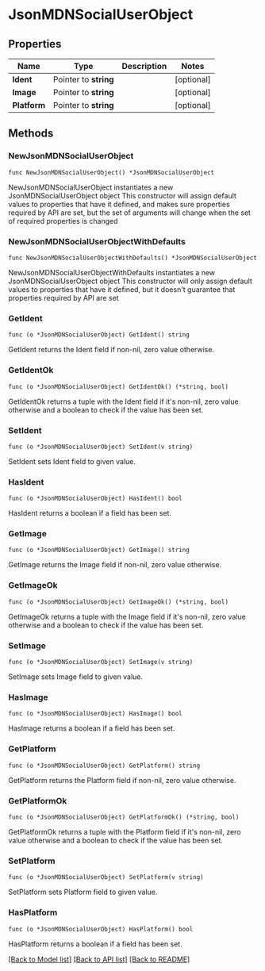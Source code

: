 # JsonMDNSocialUserObject

## Properties

Name | Type | Description | Notes
------------ | ------------- | ------------- | -------------
**Ident** | Pointer to **string** |  | [optional] 
**Image** | Pointer to **string** |  | [optional] 
**Platform** | Pointer to **string** |  | [optional] 

## Methods

### NewJsonMDNSocialUserObject

`func NewJsonMDNSocialUserObject() *JsonMDNSocialUserObject`

NewJsonMDNSocialUserObject instantiates a new JsonMDNSocialUserObject object
This constructor will assign default values to properties that have it defined,
and makes sure properties required by API are set, but the set of arguments
will change when the set of required properties is changed

### NewJsonMDNSocialUserObjectWithDefaults

`func NewJsonMDNSocialUserObjectWithDefaults() *JsonMDNSocialUserObject`

NewJsonMDNSocialUserObjectWithDefaults instantiates a new JsonMDNSocialUserObject object
This constructor will only assign default values to properties that have it defined,
but it doesn't guarantee that properties required by API are set

### GetIdent

`func (o *JsonMDNSocialUserObject) GetIdent() string`

GetIdent returns the Ident field if non-nil, zero value otherwise.

### GetIdentOk

`func (o *JsonMDNSocialUserObject) GetIdentOk() (*string, bool)`

GetIdentOk returns a tuple with the Ident field if it's non-nil, zero value otherwise
and a boolean to check if the value has been set.

### SetIdent

`func (o *JsonMDNSocialUserObject) SetIdent(v string)`

SetIdent sets Ident field to given value.

### HasIdent

`func (o *JsonMDNSocialUserObject) HasIdent() bool`

HasIdent returns a boolean if a field has been set.

### GetImage

`func (o *JsonMDNSocialUserObject) GetImage() string`

GetImage returns the Image field if non-nil, zero value otherwise.

### GetImageOk

`func (o *JsonMDNSocialUserObject) GetImageOk() (*string, bool)`

GetImageOk returns a tuple with the Image field if it's non-nil, zero value otherwise
and a boolean to check if the value has been set.

### SetImage

`func (o *JsonMDNSocialUserObject) SetImage(v string)`

SetImage sets Image field to given value.

### HasImage

`func (o *JsonMDNSocialUserObject) HasImage() bool`

HasImage returns a boolean if a field has been set.

### GetPlatform

`func (o *JsonMDNSocialUserObject) GetPlatform() string`

GetPlatform returns the Platform field if non-nil, zero value otherwise.

### GetPlatformOk

`func (o *JsonMDNSocialUserObject) GetPlatformOk() (*string, bool)`

GetPlatformOk returns a tuple with the Platform field if it's non-nil, zero value otherwise
and a boolean to check if the value has been set.

### SetPlatform

`func (o *JsonMDNSocialUserObject) SetPlatform(v string)`

SetPlatform sets Platform field to given value.

### HasPlatform

`func (o *JsonMDNSocialUserObject) HasPlatform() bool`

HasPlatform returns a boolean if a field has been set.


[[Back to Model list]](../README.md#documentation-for-models) [[Back to API list]](../README.md#documentation-for-api-endpoints) [[Back to README]](../README.md)


